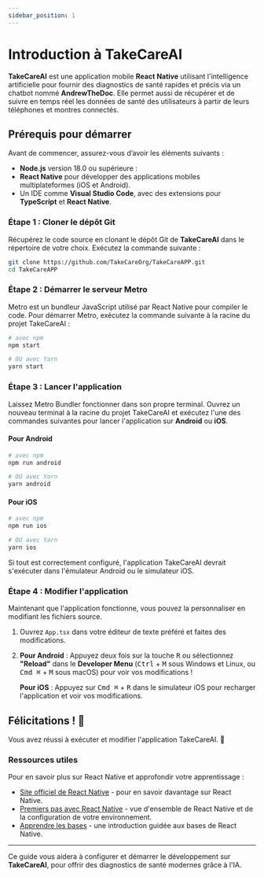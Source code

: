 ```yaml
---
sidebar_position: 1
---
```


# Introduction à TakeCareAI

**TakeCareAI** est une application mobile **React Native** utilisant l'intelligence artificielle pour fournir des diagnostics de santé rapides et précis via un chatbot nommé **AndrewTheDoc**. Elle permet aussi de récupérer et de suivre en temps réel les données de santé des utilisateurs à partir de leurs téléphones et montres connectés.

## Prérequis pour démarrer

Avant de commencer, assurez-vous d’avoir les éléments suivants :

- **Node.js** version 18.0 ou supérieure :
- **React Native** pour développer des applications mobiles multiplateformes (iOS et Android).
- Un IDE comme **Visual Studio Code**, avec des extensions pour **TypeScript** et **React Native**.

### Étape 1 : Cloner le dépôt Git

Récupérez le code source en clonant le dépôt Git de **TakeCareAI** dans le répertoire de votre choix. Exécutez la commande suivante :

```bash
git clone https://github.com/TakeCareOrg/TakeCareAPP.git
cd TakeCareAPP
```

### Étape 2 : Démarrer le serveur Metro

Metro est un bundleur JavaScript utilisé par React Native pour compiler le code. Pour démarrer Metro, exécutez la commande suivante à la racine du projet TakeCareAI :

```bash
# avec npm
npm start

# OU avec Yarn
yarn start
```

### Étape 3 : Lancer l'application

Laissez Metro Bundler fonctionner dans son propre terminal. Ouvrez un nouveau terminal à la racine du projet TakeCareAI et exécutez l'une des commandes suivantes pour lancer l'application sur **Android** ou **iOS**.

#### Pour Android

```bash
# avec npm
npm run android

# OU avec Yarn
yarn android
```

#### Pour iOS

```bash
# avec npm
npm run ios

# OU avec Yarn
yarn ios
```

Si tout est correctement configuré, l'application TakeCareAI devrait s'exécuter dans l'émulateur Android ou le simulateur iOS.

### Étape 4 : Modifier l'application

Maintenant que l'application fonctionne, vous pouvez la personnaliser en modifiant les fichiers source.

1. Ouvrez `App.tsx` dans votre éditeur de texte préféré et faites des modifications.
2. **Pour Android** : Appuyez deux fois sur la touche <kbd>R</kbd> ou sélectionnez **"Reload"** dans le **Developer Menu** (<kbd>Ctrl</kbd> + <kbd>M</kbd> sous Windows et Linux, ou <kbd>Cmd ⌘</kbd> + <kbd>M</kbd> sous macOS) pour voir vos modifications !

   **Pour iOS** : Appuyez sur <kbd>Cmd ⌘</kbd> + <kbd>R</kbd> dans le simulateur iOS pour recharger l'application et voir vos modifications.

## Félicitations ! 🎉

Vous avez réussi à exécuter et modifier l'application TakeCareAI. 🎈

### Ressources utiles

Pour en savoir plus sur React Native et approfondir votre apprentissage :

- [Site officiel de React Native](https://reactnative.dev) - pour en savoir davantage sur React Native.
- [Premiers pas avec React Native](https://reactnative.dev/docs/environment-setup) - vue d'ensemble de React Native et de la configuration de votre environnement.
- [Apprendre les bases](https://reactnative.dev/docs/getting-started) - une introduction guidée aux bases de React Native.

---

Ce guide vous aidera à configurer et démarrer le développement sur **TakeCareAI**, pour offrir des diagnostics de santé modernes grâce à l'IA.
